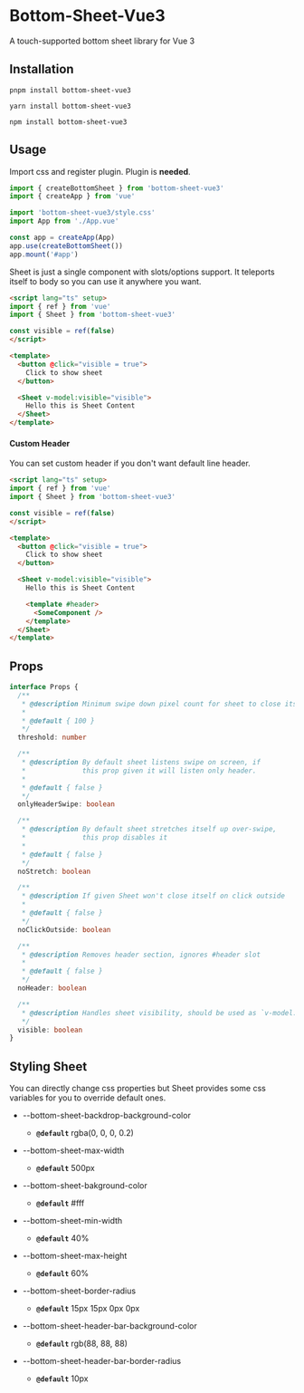 # Bottom-Sheet-Vue3

A touch-supported bottom sheet library for Vue 3

## Installation
```
pnpm install bottom-sheet-vue3
```
```
yarn install bottom-sheet-vue3
```
```
npm install bottom-sheet-vue3
```

## Usage
Import css and register plugin. Plugin is **needed**.

```ts
import { createBottomSheet } from 'bottom-sheet-vue3'
import { createApp } from 'vue'

import 'bottom-sheet-vue3/style.css'
import App from './App.vue'

const app = createApp(App)
app.use(createBottomSheet())
app.mount('#app')
```

Sheet is just a single component with slots/options support. It teleports itself to body so you can use it anywhere you want.

```html
<script lang="ts" setup>
import { ref } from 'vue'
import { Sheet } from 'bottom-sheet-vue3'

const visible = ref(false)
</script>

<template>
  <button @click="visible = true">
    Click to show sheet
  </button>

  <Sheet v-model:visible="visible">
    Hello this is Sheet Content
  </Sheet>
</template>
```

#### Custom Header
You can set custom header if you don't want default line header.

```html
<script lang="ts" setup>
import { ref } from 'vue'
import { Sheet } from 'bottom-sheet-vue3'

const visible = ref(false)
</script>

<template>
  <button @click="visible = true">
    Click to show sheet
  </button>

  <Sheet v-model:visible="visible">
    Hello this is Sheet Content

    <template #header>
      <SomeComponent />
    </template>
  </Sheet>
</template>
```

## Props
```ts
interface Props {
  /**
   * @description Minimum swipe down pixel count for sheet to close itself
   *
   * @default { 100 }
   */
  threshold: number

  /**
   * @description By default sheet listens swipe on screen, if
   *              this prop given it will listen only header.
   *
   * @default { false }
   */
  onlyHeaderSwipe: boolean

  /**
   * @description By default sheet stretches itself up over-swipe,
   *              this prop disables it
   *
   * @default { false }
   */
  noStretch: boolean

  /**
   * @description If given Sheet won't close itself on click outside
   *
   * @default { false }
   */
  noClickOutside: boolean

  /**
   * @description Removes header section, ignores #header slot
   *
   * @default { false }
   */
  noHeader: boolean

  /**
   * @description Handles sheet visibility, should be used as `v-model:visible`.
   */
  visible: boolean
}
```

## Styling Sheet
You can directly change css properties but Sheet provides some css variables for you to override default ones.

- --bottom-sheet-backdrop-background-color
  - **`@default`** rgba(0, 0, 0, 0.2)

- --bottom-sheet-max-width
  - **`@default`** 500px

- --bottom-sheet-bakground-color
  - **`@default`** #fff

- --bottom-sheet-min-width
  - **`@default`** 40%

- --bottom-sheet-max-height
  - **`@default`** 60%

- --bottom-sheet-border-radius
  - **`@default`** 15px 15px 0px 0px

- --bottom-sheet-header-bar-background-color
  - **`@default`** rgb(88, 88, 88)

- --bottom-sheet-header-bar-border-radius
  - **`@default`** 10px